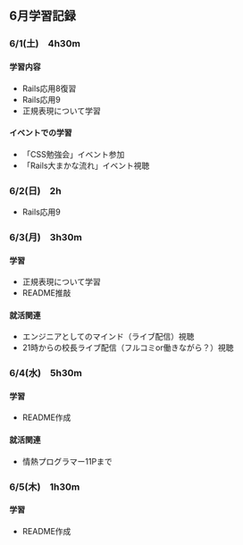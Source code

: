 ## 6月学習記録

### 6/1(土)　4h30m
#### 学習内容
- Rails応用8復習
- Rails応用9
- 正規表現について学習
#### イベントでの学習
- 「CSS勉強会」イベント参加
- 「Rails大まかな流れ」イベント視聴 

### 6/2(日)　2h
- Rails応用9

### 6/3(月)　3h30m
#### 学習
- 正規表現について学習
- README推敲
#### 就活関連
- エンジニアとしてのマインド（ライブ配信）視聴
- 21時からの校長ライブ配信（フルコミor働きながら？）視聴

### 6/4(水)　5h30m
#### 学習
- README作成
#### 就活関連
- 情熱プログラマー11Pまで

### 6/5(木)　1h30m
#### 学習
- README作成
